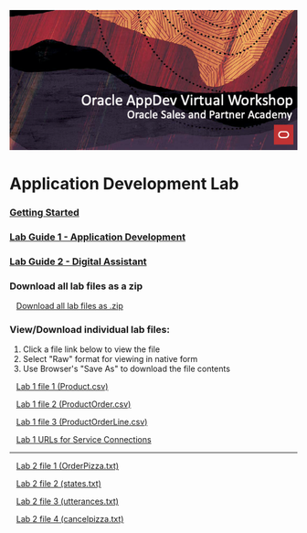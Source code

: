 ![](./media/banner.png)

# Application Development Lab


### [Getting Started](getting-started.md)
### [Lab Guide 1 - Application Development](applicationdevelopment-labguide.md)
### [Lab Guide 2 - Digital Assistant](oda-labguide.md)

### Download all lab files as a zip

  &nbsp;&nbsp;&nbsp;[Download all lab files as .zip](files/archive.zip)

### View/Download individual lab files:

  1. Click a file link below to view the file
  2. Select "Raw" format for viewing in native form
  3. Use Browser's "Save As" to download the file contents
  
  &nbsp;&nbsp;&nbsp;[Lab 1 file 1 (Product.csv)](files/Product.csv)

  &nbsp;&nbsp;&nbsp;[Lab 1 file 2 (ProductOrder.csv)](files/ProductOrder.csv)

  &nbsp;&nbsp;&nbsp;[Lab 1 file 3 (ProductOrderLine.csv)](files/ProductOrderLine.csv)

  &nbsp;&nbsp;&nbsp;[Lab 1 URLs for Service Connections](files/AppDev_Endpoints.txt)

 ****************

  &nbsp;&nbsp;&nbsp;[Lab 2 file 1 (OrderPizza.txt)](files/OrderPizza.txt)

  &nbsp;&nbsp;&nbsp;[Lab 2 file 2 (states.txt)](files/states.txt) 

  &nbsp;&nbsp;&nbsp;[Lab 2 file 3 (utterances.txt)](files/utterances.txt)

  &nbsp;&nbsp;&nbsp;[Lab 2 file 4 (cancelpizza.txt)](files/cancelpizza.txt)

 

